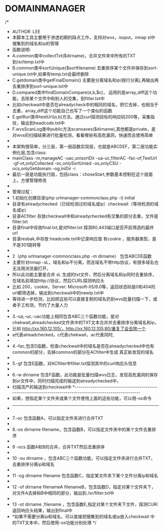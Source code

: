 # DOMAINMANAGER
/*
 * AUTHOR :LEE
 * 本脚本工具主要用于渗透初期的踩点工作，支持对wvs，issput，nmap sl中搜集到的域名和ip的管理
 * 函数说明:
 * A.common类中collectTxt($dirname)，合并文件夹中所有的TXT到/sr/temp.txt中
 * B.common类中sortUnique($sortfilename) 去重排序某个文件并保存到sort-unique.txt中,如果有temp.txt会最终删除
 * C.getdomain类中getFinalDomain() 主要是分离域名和ip(按行分离),再输出再去重排序到sort-unique.txt中
 * D.compared类中findDomainCompare($a,$b,$c)， 运用的是array_diff这个功能，去除某个文件中和别人的交集，到filter.txt中
 * 比如checkwait中是否在alreadycheck中的相同的域名，把它去掉，也相当于去重，array_diff这个功能自己也写了一个类似的函数
 * E.getRurl类中testUrl($a,$b)方法，通过curl探测目标的响应码200等，采集指纹，输出到headcode.txt中
 * F.wvsScanLog类中public方法scansaves($dirname),其他都是private，是对wvs的扫描结果进行批量检测，看看哪些有高危漏洞，快速而且使用简单
 *
 *  本架构很简单，分三层，第一层函数实现层，也就是ABCDEF，第二层功能实例化层,包含class:
 *  mainClass -m,manageAC -uac,unisortDir -ua-uc,filterAC -fac-of,TestUrl -gf-ot,onlyCollected -oc,onlySortUnied -os,onlyCSU -ocs,onlyGetdomain -og,iniDir -i
 *  最后一层是功能执行层，包括class：choseStart,参数基本控制在这个层面上，方便管理修改
 *
 * 管理过程：
 * 1.初始化创建目录(php urlmanager-commonclass.php -i) initial
 * 目录有alreadychecked（已经检测过的域名或ip）checkwait（等待检测的域名或ip）
 * 目录ACfilter 存放checkwait中和alreadychecked有交集的部分去重，文件是filter.txt
 * 目录final中存放final.txt,是对filter.txt 探测80,443端口是否开启筛选的最终url
 * 目录resbak,中存放 headcode.txt中记录响应值 有cookie ，服务器类型，是不是301跳转等
 *
 * 2（php urlmanager-commonclass.php -m dirname） 包含ABCDE函数
 * 主要针对nmap -sL，域名和ip不分离，而且域名不带http协议，有很多域名也无法用浏览器打开，
 * 所以此功能主要是合并 sL 生成的txt文件，然后分离域名和ip同时去重排序，在域名前填加http://协议，然后CURL探测响应头
 * 比如 200，cookie，Server: Microsoft-IIS/6.0等，返回状态码是0和404的url都筛选掉，输出到checkwait中的newIp.txt中
 * 等待进一步检测，比如把这些可以直接复制的域名扔到wvs批量扫描一下，或者手工检测，节约了大量人力
 *
 * 3.-ua,-uc,-uac功能上相同包含ABC三个函数功能，是对chekwait,alreadchecked文件夹中的TXT文本合并并去重排序分离域名和ip，
 * 比如 http://xx.160.12.105/，http://xx.160.12.105:80/重复了会去除一个
 * a代表alreadchecked，c代表chekwait，ac代表同时,
 *
 * 4.-fac,包含D函数，检查checkwait中的域名是否在alreadychecked中也有common的部分，去掉common的部分在ACfilter中生成 真正新发现的域名
 *
 * 5.-gf 包含E函数，对ACfilter中filter.txt探测其中的curl响应头信息
 *
 * 6.-w dirname 包含F函数，此功能是批量扫描wvs日志，发现高危漏洞的保存到sr文件中，同时扫描完成的输送到alreadychecked中，
 * 扫描流产的输送到checkwait中
 *-----------------------------------------------------------------------------------------------------------
 * 如果，想指定某个文件夹或某个文件使用上面的这些功能，可以用-ox命令
 * ---------------------------------------------------------------------------------------------------------
 * 7.-oc 包含函数A，可以指定文件夹进行合并TXT
 *
 * 8.-os dirname filename，包含函数B，可以指定文件夹中的某个文件去重排序
 *
 * 9 -ocs 函数A和B的合并，合并TXT然后去重排序
 *
 * 10 -ou dirname ，包含ABC三个函数功能，可以指定文件夹进行合并TXT，去重排序分离ip和域名
 *
 * 11 -og dirname filename 包含函数C，指定某文件夹下某个文件分离ip和域名
 *
 * 12 -of dirname filenameA filenameB，包含函数D，指定对某个文件夹下，对文件A去掉和B中相同的部分，输出到./sr/filter.txt中
 *
 * 13 -ot dirname ,filename ，包含函数E,指定对某个文件夹下文件，探测CURl返回响应头结果，输出到final中
 * *如果不需要分离ip和域名，可以直接把搜集到的域名或ip放入checkwait 中的TXT文本中，然后使用-ox功能分别处理
 */
